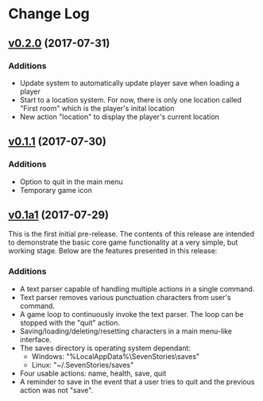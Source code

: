 # Change Log

## [v0.2.0](https://github.com/huntermalm/SevenStories/tree/v0.2.0) (2017-07-31)

### Additions

* Update system to automatically update player save when loading a player
* Start to a location system.  For now, there is only one location called "First room" which is the player's inital location
* New action "location" to display the player's current location


## [v0.1.1](https://github.com/huntermalm/SevenStories/tree/v0.1.1) (2017-07-30)

### Additions

* Option to quit in the main menu
* Temporary game icon

## [v0.1a1](https://github.com/huntermalm/SevenStories/tree/v0.1a1) (2017-07-29)

This is the first initial pre-release.  The contents of this release are intended to demonstrate the basic core game functionality at a very simple, but working stage.  Below are the features presented in this release:

### Additions

* A text parser capable of handling multiple actions in a single command.
* Text parser removes various punctuation characters from user's command.
* A game loop to continuously invoke the text parser.  The loop can be stopped with the "quit" action.
* Saving/loading/deleting/resetting characters in a main menu-like interface.
* The saves directory is operating system dependant:
  * Windows: "%LocalAppData%\SevenStories\saves"
  * Linux: "~/.SevenStories/saves"
* Four usable actions: name, health, save, quit
* A reminder to save in the event that a user tries to quit and the previous action was not "save".
